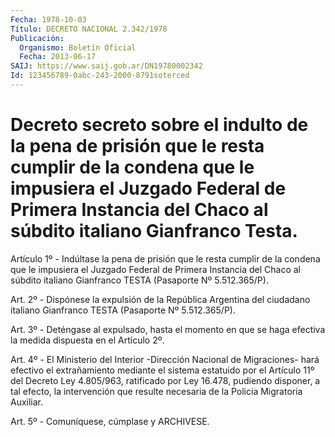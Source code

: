 ```yaml
---
Fecha: 1978-10-03
Título: DECRETO NACIONAL 2.342/1978
Publicación:
  Organismo: Boletín Oficial
  Fecha: 2013-06-17
SAIJ: https://www.saij.gob.ar/DN19780002342
Id: 123456789-0abc-243-2000-8791soterced
---
```

# Decreto secreto sobre el indulto de la pena de prisión que le resta cumplir de la condena que le impusiera el Juzgado Federal de Primera Instancia del Chaco al súbdito italiano Gianfranco Testa.

<a id="1"></a>
Artículo 1º - Indúltase la pena de prisión que le resta cumplir de la condena que le impusiera el Juzgado Federal de Primera Instancia del Chaco al súbdito italiano Gianfranco TESTA (Pasaporte Nº 5.512.365/P).

<a id="2"></a>
Art. 2º - Dispónese la expulsión de la República Argentina del ciudadano italiano Gianfranco TESTA (Pasaporte Nº 5.512.365/P).

<a id="3"></a>
Art. 3º - Deténgase al expulsado, hasta el momento en que se haga efectiva la medida dispuesta en el Artículo 2º.

<a id="4"></a>
Art. 4º - El Ministerio del Interior -Dirección Nacional de Migraciones- hará efectivo el extrañamiento mediante el sistema estatuido por el Artículo 11º del Decreto Ley 4.805/963, ratificado por Ley 16.478, pudiendo disponer, a tal efecto, la intervención que resulte necesaria de la Policía Migratoria Auxiliar.

<a id="5"></a>
Art. 5º - Comuníquese, cúmplase y ARCHIVESE.